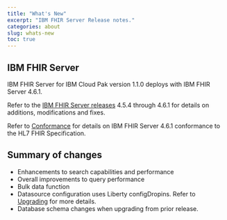 ```yaml
---
title: "What's New"
excerpt: "IBM FHIR Server Release notes."
categories: about
slug: whats-new
toc: true
---
```



## IBM FHIR Server

IBM FHIR Server for IBM Cloud Pak version 1.1.0 deploys with IBM FHIR Server 4.6.1. 

Refer to the [IBM FHIR Server releases](https://github.com/IBM/FHIR/releases) 4.5.4 through 4.6.1 for details on additions, modifications and fixes. 

Refer to [Conformance](https://github.com/IBM/FHIR/blob/4.6.1/docs/src/pages/Conformance.md) for details on IBM FHIR Server 4.6.1 conformance to the HL7 FHIR Specification.

## Summary of changes
*	Enhancements to search capabilities and performance
*	Overall improvements to query performance
*	Bulk data function 
*	Datasource configuration uses Liberty configDropins. Refer to [Upgrading](../../installing/upgrading) for more details.
*	Database schema changes when upgrading from prior release.

